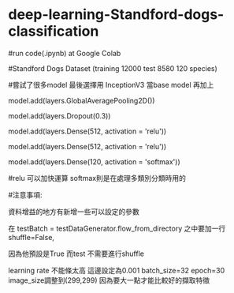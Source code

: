 # deep-learning-Standford-dogs-classification

#run code(.ipynb) at Google Colab

#Standford Dogs Dataset  (training 12000  test 8580   120 species)

#嘗試了很多model  最後選擇用 InceptionV3 當base model 再加上 

model.add(layers.GlobalAveragePooling2D())

model.add(layers.Dropout(0.3))

model.add(layers.Dense(512, activation = 'relu'))

model.add(layers.Dense(512, activation = 'relu'))

model.add(layers.Dense(120, activation = 'softmax'))


#relu 可以加快運算  softmax則是在處理多類別分類時用的

#注意事項:

資料增益的地方有新增一些可以設定的參數

在 testBatch = testDataGenerator.flow_from_directory  之中要加一行 shuffle=False,

因為他預設是True 而test 不需要進行shuffle

learning rate 不能條太高 這邊設定為0.001 batch_size=32 epoch=30   image_size調整到(299,299) 因為要大一點才能比較好的擷取特徵



